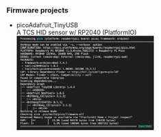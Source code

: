 ### Firmware projects

- picoAdafruit_TinyUSB <br>
  A TCS HID sensor w/ RP2040 (PlatformIO) <br>
  <img src="pic/picoTinyUSB.png" width=320> <br>
